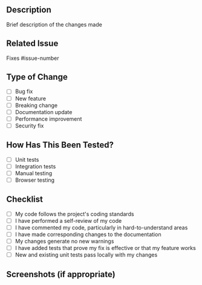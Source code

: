 ## Description
Brief description of the changes made

## Related Issue
Fixes #issue-number

## Type of Change
- [ ] Bug fix
- [ ] New feature
- [ ] Breaking change
- [ ] Documentation update
- [ ] Performance improvement
- [ ] Security fix

## How Has This Been Tested?
- [ ] Unit tests
- [ ] Integration tests
- [ ] Manual testing
- [ ] Browser testing

## Checklist
- [ ] My code follows the project's coding standards
- [ ] I have performed a self-review of my code
- [ ] I have commented my code, particularly in hard-to-understand areas
- [ ] I have made corresponding changes to the documentation
- [ ] My changes generate no new warnings
- [ ] I have added tests that prove my fix is effective or that my feature works
- [ ] New and existing unit tests pass locally with my changes

## Screenshots (if appropriate)